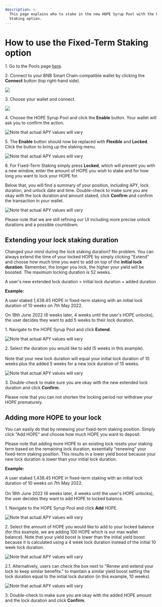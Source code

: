 ```yaml
---
description: >-
  This page explains who to stake in the new HOPE Syrup Pool with the Fixed-Term
  Staking option.
---
```


# How to use the Fixed-Term Staking option

1\. Go to the Pools page [here](https://pancakeswap.finance/pools).

2\. Connect to your BNB Smart Chain-compatible wallet by clicking the **Connect** button (top right-hand side).

![](<../../../.gitbook/assets/2-how-to-stake-in-syrup-pool (1) (1) (1) (1) (1) (1) (2).png>)

3\. Choose your wallet and connect.

![](<../../../.gitbook/assets/3-how-to-stake-in-syrup-pool (1) (1) (1) (1) (1).png>)

4\. Choose the HOPE Syrup Pool and click the **Enable** button. Your wallet will ask you to confirm the action.

![Note that actual APY values will vary](../../../.gitbook/assets/3-how-to-stake-in-fixed-pool.png)

5\. The **Enable** button should now be replaced with **Flexible** and **Locked**. Click the button to bring up the staking menu.

![Note that actual APY values will vary](../../../.gitbook/assets/4-how-to-stake-in-fixed-pool.png)

6\. For Fixed-Term Staking simply press **Locked**, which will present you with a new window, enter the amount of HOPE you wish to stake and for how long you want to lock your HOPE for.

Below that, you will find a summary of your position, including APY, lock duration, and unlock date and time. Double-check to make sure you are okay with the lock duration and amount staked, click **Confirm** and confirm the transaction in your wallet.

![Note that actual APY values will vary](../../../.gitbook/assets/5-how-to-stake-in-fixed-pool.png)

Please note that we are still refining our UI including more precise unlock durations and a possible countdown.

## Extending your lock staking duration

Changed your mind during the lock staking duration? No problem. You can always extend the time of your locked HOPE by simply clicking "Extend" and choose how much time you want to add on top of the **initial lock duration**. Remember, the longer you lock, the higher your yield will be boosted. The maximum locking duration is 52 weeks.

A user's new extended lock duration = initial lock duration + added duration

**Example:**

A user staked 1,438.45 HOPE in fixed-term staking with an initial lock duration of 10 weeks on 7th May 2022.

On 18th June 2022 (6 weeks later, 4 weeks until the user's HOPE unlocks), the user decides they want to add 5 weeks to their lock duration.

1\. Navigate to the HOPE Syrup Pool and click **Extend**.

![Note that actual APY values will vary](../../../.gitbook/assets/6-how-to-stake-in-fixed-pool.png)

2\. Select the duration you would like to add (5 weeks in this example).\
\
Note that your new lock duration will equal your initial lock duration of 10 weeks plus the added 5 weeks for a new lock duration of 15 weeks.

![Note that actual APY values will vary](../../../.gitbook/assets/7-how-to-stake-in-fixed-pool.png)

3\. Double-check to make sure you are okay with the new extended lock duration and click **Confirm**.

Please note that you can not shorten the locking period nor withdraw your HOPE prematurely.

## Adding more HOPE to your lock

You can easily do that by renewing your fixed-term staking position. Simply click "Add HOPE" and choose how much HOPE you want to deposit.

Please note that adding more HOPE to an existing lock resets your staking term based on the remaining lock duration, essentially “renewing” your fixed-term staking position. This results in a lower yield boost because your new lock duration is lower than your initial lock duration.

**Example:**

A user staked 1,438.45 HOPE in fixed-term staking with an initial lock duration of 10 weeks on 7th May 2022.\
\
On 18th June 2022 (6 weeks later, 4 weeks until the user's HOPE unlocks), the user decides they want to add HOPE to locked balance.

1\. Navigate to the HOPE Syrup Pool and click **Add** HOPE.

![Note that actual APY values will vary](../../../.gitbook/assets/6-how-to-stake-in-fixed-pool.png)

2\. Select the amount of HOPE you would like to add to your locked balance (for this example, we are adding 100 HOPE which is our max wallet balance). Note that your yield boost is lower than the initial yield boost because it is calculated using a 4 week lock duration instead of the initial 10 week lock duration.

![Note that actual APY values will vary](../../../.gitbook/assets/8-how-to-stake-in-fixed-pool.png)

2.1. Alternatively, users can check the box next to "Renew and extend your lock to keep similar benefits." to maintain a similar yield boost setting the lock duration equal to the initial lock duration (in this example, 10 weeks).

![Note that actual APY values will vary](../../../.gitbook/assets/9-how-to-stake-in-fixed-pool.png)

3\. Double-check to make sure you are okay with the added HOPE amount and the lock duration and click **Confirm**.
